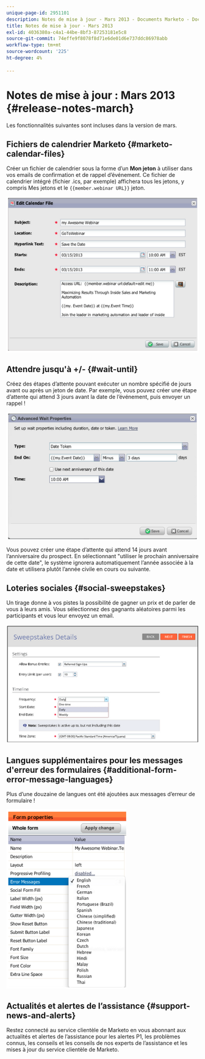 ```yaml
---
unique-page-id: 2951101
description: Notes de mise à jour - Mars 2013 - Documents Marketo - Documentation du produit
title: Notes de mise à jour - Mars 2013
exl-id: 4036380a-c4a1-44be-8bf3-87253181e5c8
source-git-commit: 74effe9f8078f8d71e6de01d6e737ddc86978abb
workflow-type: tm+mt
source-wordcount: '225'
ht-degree: 4%

---
```


# Notes de mise à jour : Mars 2013 {#release-notes-march}

Les fonctionnalités suivantes sont incluses dans la version de mars.

## Fichiers de calendrier Marketo {#marketo-calendar-files}

Créer un fichier de calendrier sous la forme d’un **Mon jeton** à utiliser dans vos emails de confirmation et de rappel d’événement. Ce fichier de calendrier intégré (fichier .ics, par exemple) affichera tous les jetons, y compris Mes jetons et le `{{member.webinar URL}}` jeton.

![](assets/image2014-9-22-15-3a35-3a24.png)

## Attendre jusqu&#39;à +/- {#wait-until}

Créez des étapes d’attente pouvant exécuter un nombre spécifié de jours avant ou après un jeton de date. Par exemple, vous pouvez créer une étape d’attente qui attend 3 jours avant la date de l’événement, puis envoyer un rappel !

![](assets/image2014-9-22-15-3a35-3a44.png)

Vous pouvez créer une étape d’attente qui attend 14 jours avant l’anniversaire du prospect. En sélectionnant &quot;utiliser le prochain anniversaire de cette date&quot;, le système ignorera automatiquement l’année associée à la date et utilisera plutôt l’année civile en cours ou suivante.

## Loteries sociales {#social-sweepstakes}

Un tirage donne à vos pistes la possibilité de gagner un prix et de parler de vous à leurs amis. Vous sélectionnez des gagnants aléatoires parmi les participants et vous leur envoyez un email.

![](assets/image2014-9-22-15-3a36-3a55.png)

## Langues supplémentaires pour les messages d&#39;erreur des formulaires {#additional-form-error-message-languages}

Plus d’une douzaine de langues ont été ajoutées aux messages d’erreur de formulaire !

![](assets/image2014-9-22-15-3a37-3a25.png)

## Actualités et alertes de l’assistance {#support-news-and-alerts}

Restez connecté au service clientèle de Marketo en vous abonnant aux actualités et alertes de l’assistance pour les alertes P1, les problèmes connus, les conseils et les conseils de nos experts de l’assistance et les mises à jour du service clientèle de Marketo.
